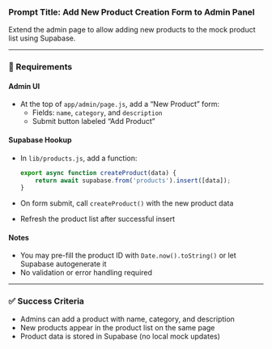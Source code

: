 ### Prompt Title: Add New Product Creation Form to Admin Panel

Extend the admin page to allow adding new products to the mock product list using Supabase.

---

### 🧱 Requirements

#### Admin UI

-   At the top of `app/admin/page.js`, add a “New Product” form:
    -   Fields: `name`, `category`, and `description`
    -   Submit button labeled “Add Product”

#### Supabase Hookup

-   In `lib/products.js`, add a function:

    ```js
    export async function createProduct(data) {
        return await supabase.from('products').insert([data]);
    }
    ```

-   On form submit, call `createProduct()` with the new product data
-   Refresh the product list after successful insert

#### Notes

-   You may pre-fill the product ID with `Date.now().toString()` or let Supabase autogenerate it
-   No validation or error handling required

---

### ✅ Success Criteria

-   Admins can add a product with name, category, and description
-   New products appear in the product list on the same page
-   Product data is stored in Supabase (no local mock updates)
